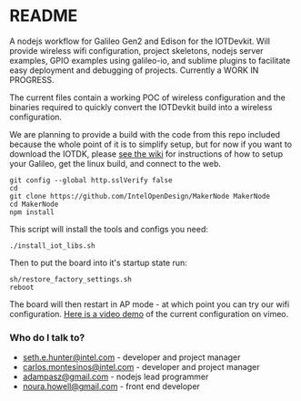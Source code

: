 # README #

A nodejs workflow for Galileo Gen2 and Edison for the IOTDevkit. Will provide wireless wifi configuration, project skeletons, nodejs server examples, GPIO examples using galileo-io, and sublime plugins to facilitate easy deployment and debugging of projects. Currently a WORK IN PROGRESS. 

The current files contain a working POC of wireless configuration and the binaries required to quickly convert the IOTDevkit build into a wireless configuration. 

We are planning to provide a build with the code from this repo included because the whole point of it is to simplify setup, but for now if you want to download the IOTDK, please [see the wiki](https://github.com/IntelOpenDesign/MakerNode/wiki) for instructions of how to setup your Galileo, get the linux build, and connect to the web. 

    git config --global http.sslVerify false
    cd
    git clone https://github.com/IntelOpenDesign/MakerNode MakerNode
    cd MakerNode
    npm install

This script will install the tools and configs you need:

    ./install_iot_libs.sh

Then to put the board into it's startup state run:
    
    sh/restore_factory_settings.sh
    reboot

The board will then restart in AP mode - at which point you can try our wifi configuration. [Here is a video demo](https://vimeo.com/107971075) of the current configuration on vimeo. 


### Who do I talk to? ###

* seth.e.hunter@intel.com - developer and project manager
* carlos.montesinos@intel.com - developer and project manager
* adampasz@gmail.com  - nodejs lead programmer
* noura.howell@gmail.com  - front end developer


